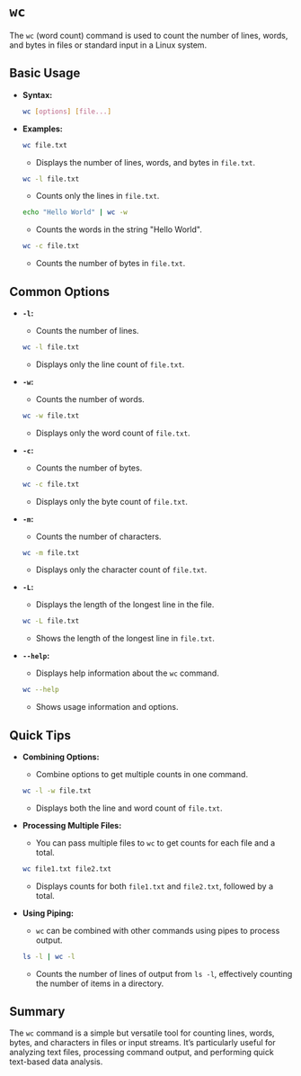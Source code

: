 # `wc` 

The `wc` (word count) command is used to count the number of lines, words, and bytes in files or standard input in a Linux system.

## Basic Usage

- **Syntax:**

  ```sh
  wc [options] [file...]
  ```

- **Examples:**

  ```sh
  wc file.txt
  ```

  - Displays the number of lines, words, and bytes in `file.txt`.

  ```sh
  wc -l file.txt
  ```

  - Counts only the lines in `file.txt`.

  ```sh
  echo "Hello World" | wc -w
  ```

  - Counts the words in the string "Hello World".

  ```sh
  wc -c file.txt
  ```

  - Counts the number of bytes in `file.txt`.

## Common Options

- **`-l`:**
  - Counts the number of lines.

  ```sh
  wc -l file.txt
  ```

  - Displays only the line count of `file.txt`.

- **`-w`:**
  - Counts the number of words.

  ```sh
  wc -w file.txt
  ```

  - Displays only the word count of `file.txt`.

- **`-c`:**
  - Counts the number of bytes.

  ```sh
  wc -c file.txt
  ```

  - Displays only the byte count of `file.txt`.

- **`-m`:**
  - Counts the number of characters.

  ```sh
  wc -m file.txt
  ```

  - Displays only the character count of `file.txt`.

- **`-L`:**
  - Displays the length of the longest line in the file.

  ```sh
  wc -L file.txt
  ```

  - Shows the length of the longest line in `file.txt`.

- **`--help`:**
  - Displays help information about the `wc` command.

  ```sh
  wc --help
  ```

  - Shows usage information and options.

## Quick Tips

- **Combining Options:**
  - Combine options to get multiple counts in one command.

  ```sh
  wc -l -w file.txt
  ```

  - Displays both the line and word count of `file.txt`.

- **Processing Multiple Files:**
  - You can pass multiple files to `wc` to get counts for each file and a total.

  ```sh
  wc file1.txt file2.txt
  ```

  - Displays counts for both `file1.txt` and `file2.txt`, followed by a total.

- **Using Piping:**
  - `wc` can be combined with other commands using pipes to process output.

  ```sh
  ls -l | wc -l
  ```

  - Counts the number of lines of output from `ls -l`, effectively counting the number of items in a directory.

## Summary

The `wc` command is a simple but versatile tool for counting lines, words, bytes, and characters in files or input streams. It’s particularly useful for analyzing text files, processing command output, and performing quick text-based data analysis.